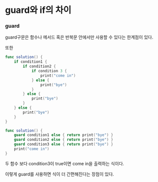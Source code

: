 # guard와 if의 차이

### guard
guard구문은 함수나 메서드 혹은 반복문 안에서만 사용할 수 있다는 한계점이 있다. 

또한 
```swift
func solution() {
    if condition1 {
        if condition2 {
            if condition 3 {
                print("come in")
            } else {
                print("bye")
            }
        } else {
            print("bye")
        }
    } else {
        print("bye")
    }
}
```

```swift
func solution() {
    guard condition1 else { return print("bye") }
    guard condition2 else { return print("bye") }
    guard condition3 else { return print("bye") }
    print("come in")
}
```

두 함수 보다 condition3이 true이면 come in을 출력하는 식이다.

이렇게 guard를 사용하면 식이 더 간편해진다는 장점이 있다.